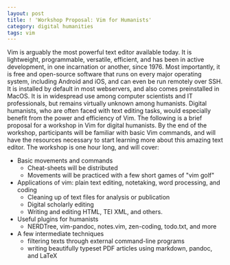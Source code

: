 ```yaml
---
layout: post
title: ! 'Workshop Proposal: Vim for Humanists'
category: digital humanities
tags: vim
---
```


Vim is arguably the most powerful text editor available today. It is lightweight, programmable, versatile, efficient, and has been in active development, in one incarnation or another, since 1976. Most importantly, it is free and open-source software that runs on every major operating system, including Android and iOS, and can even be run remotely over SSH. It is installed by default in most webservers, and also comes preinstalled in MacOS. It is in widespread use among computer scientists and IT professionals, but remains virtually unknown among humanists. Digital humanists, who are often faced with text editing tasks, would especially benefit from the power and efficiency of Vim. The following is a brief proposal for a workshop in Vim for digital humanists. By the end of the workshop, participants will be familiar with basic Vim commands, and will have the resources necessary to start learning more about this amazing text editor. The workshop is one hour long, and will cover:  

 * Basic movements and commands
    - Cheat-sheets will be distributed
    - Movements will be practiced with a few short games of "vim golf"
 * Applications of vim: plain text editing, notetaking, word processing, and coding
    - Cleaning up of text files for analysis or publication
    - Digital scholarly editing
    - Writing and editing HTML, TEI XML, and others.
 * Useful plugins for humanists
    - NERDTree, vim-pandoc, notes.vim, zen-coding, todo.txt, and more
 * A few intermediate techniques
    - filtering texts through external command-line programs
    - writing beautifully typeset PDF articles using markdown, pandoc, and LaTeX  

